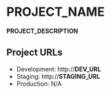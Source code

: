 # __PROJECT_NAME__
__PROJECT_DESCRIPTION__

## Project URLs

* Development: http://__DEV_URL__
* Staging: http://__STAGING_URL__
* Production: N/A